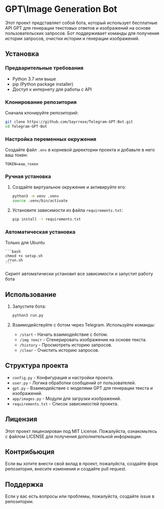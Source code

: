 # GPT\Image Generation Bot

Этот проект представляет собой бота, который использует бесплатные API GPT для генерации текстовых ответов и изображений на основе пользовательских запросов. Бот поддерживает команды для получения истории запросов, очистки истории и генерации изображений.

## Установка

### Предварительные требования

- Python 3.7 или выше
- pip (Python package installer)
- Доступ к интернету для работы с API

### Клонирование репозитория

Сначала клонируйте репозиторий:

```bash
git clone https://github.com/Sayrrexe/Telegram-GPT-Bot.git
cd Telegram-GPT-Bot
```

### Настройка переменных окружения

Создайте файл `.env` в корневой директории проекта и добавьте в него ваш токен:

```
TOKEN=ваш_токен
```
### Ручная установка

1. Создайте виртуальное окружение и активируйте его:

   ```bash
   python3 -m venv .venv
   source .venv/bin/activate
   ```

2. Установите зависимости из файла `requirements.txt`:

   ```bash
   pip install -r requirements.txt
   ```

### Автоматическая установка
Только для Ubuntu

    ```bash
    chmod +x setup.sh
    ./run.sh
    ```

Скрипт автоматически установит все зависимости и запустит работу бота


## Использование

1. Запустите бота:

   ```bash
   python3 run.py
   ```

2. Взаимодействуйте с ботом через Telegram. Используйте команды:
   - `/start` - Начать взаимодействие с ботом.
   - `/img текст` - Сгенерировать изображение на основе текста.
   - `/history` - Просмотреть историю запросов.
   - `/clear` - Очистить историю запросов.

## Структура проекта

- `config.py` - Конфигурация и настройки проекта.
- `user.py` - Логика обработки сообщений от пользователей.
- `gpt.py` - Взаимодействие с моделями GPT для генерации текста и изображений.
- `app/images.py` - Модули для загрузки изображений.
- `requirements.txt` - Список зависимостей проекта.

## Лицензия

Этот проект лицензирован под MIT License. Пожалуйста, ознакомьтесь с файлом LICENSE для получения дополнительной информации.

## Контрибьюция

Если вы хотите внести свой вклад в проект, пожалуйста, создайте форк репозитория, внесите изменения и создайте pull request.

## Поддержка

Если у вас есть вопросы или проблемы, пожалуйста, создайте issue в репозитории.
```
